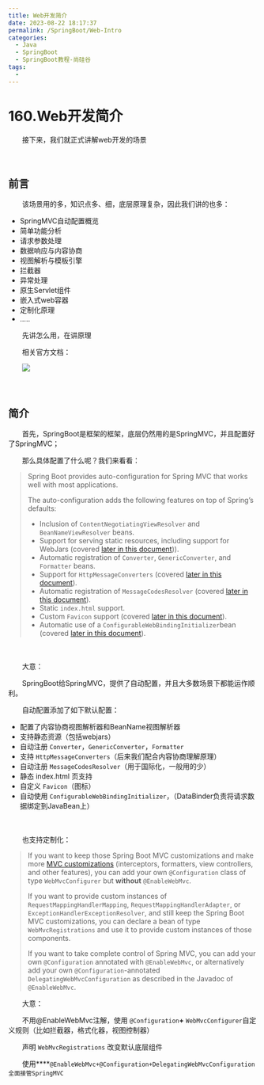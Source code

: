 ```yaml
---
title: Web开发简介
date: 2023-08-22 18:17:37
permalink: /SpringBoot/Web-Intro
categories:
  - Java
  - SpringBoot
  - SpringBoot教程-尚硅谷
tags:
  - 
---
```

# 160.Web开发简介

　　接下来，我们就正式讲解web开发的场景
<!-- more -->
　　‍

## 前言

　　该场景用的多，知识点多、细，底层原理复杂，因此我们讲的也多：

* SpringMVC自动配置概览
* 简单功能分析
* 请求参数处理
* 数据响应与内容协商
* 视图解析与模板引擎
* 拦截器
* 异常处理
* 原生Servlet组件
* 嵌入式web容器
* 定制化原理
* .....

　　先讲怎么用，在讲原理

　　相关官方文档：

　　​![](https://image.peterjxl.com/blog/image-20230705222205-9unuq5j.png)​

　　‍

## 简介

　　首先，SpringBoot是框架的框架，底层仍然用的是SpringMVC，并且配置好了SpringMVC；

　　那么具体配置了什么呢？我们来看看：

> Spring Boot provides auto-configuration for Spring MVC that works well with most applications.
>
> The auto-configuration adds the following features on top of Spring’s defaults:
>
> * Inclusion of  `ContentNegotiatingViewResolver`​ and `BeanNameViewResolver`​ beans.
> * Support for serving static resources, including support for WebJars (covered  [later in this document](https://docs.spring.io/spring-boot/docs/current/reference/html/spring-boot-features.html#boot-features-spring-mvc-static-content))).
> * Automatic registration of `Converter`​, `GenericConverter`​, and `Formatter`​ beans.
> * Support for  `HttpMessageConverters`​  (covered [later in this document](https://docs.spring.io/spring-boot/docs/current/reference/html/spring-boot-features.html#boot-features-spring-mvc-message-converters)).
> * Automatic registration of `MessageCodesResolver`​  (covered [later in this document](https://docs.spring.io/spring-boot/docs/current/reference/html/spring-boot-features.html#boot-features-spring-message-codes)).
> * Static `index.html`​ support.
> * Custom `Favicon`​ support (covered [later in this document](https://docs.spring.io/spring-boot/docs/current/reference/html/spring-boot-features.html#boot-features-spring-mvc-favicon)).
> * Automatic use of a  `ConfigurableWebBindingInitializer`​ bean (covered [later in this document](https://docs.spring.io/spring-boot/docs/current/reference/html/spring-boot-features.html#boot-features-spring-mvc-web-binding-initializer)).

　　‍

　　大意：

　　SpringBoot给SpringMVC，提供了自动配置，并且大多数场景下都能运作顺利。

　　自动配置添加了如下默认配置：

* 配置了内容协商视图解析器和BeanName视图解析器
* 支持静态资源（包括webjars）
* 自动注册 `Converter`​，`GenericConverter`​，`Formatter`​
* 支持 `HttpMessageConverters`​ （后来我们配合内容协商理解原理）
* 自动注册 `MessageCodesResolver`​ （用于国际化，一般用的少）
* 静态 index.html 页支持
* 自定义 `Favicon`​（图标）
* 自动使用  `ConfigurableWebBindingInitializer`​，（DataBinder负责将请求数据绑定到JavaBean上）

　　‍

　　也支持定制化：

> If you want to keep those Spring Boot MVC customizations and make more [MVC customizations](https://docs.spring.io/spring/docs/5.2.9.RELEASE/spring-framework-reference/web.html#mvc) (interceptors, formatters, view controllers, and other features), you can add your own `@Configuration`​ class of type `WebMvcConfigurer`​ but **without** `@EnableWebMvc`​.
>
> If you want to provide custom instances of `RequestMappingHandlerMapping`​, `RequestMappingHandlerAdapter`​, or `ExceptionHandlerExceptionResolver`​, and still keep the Spring Boot MVC customizations, you can declare a bean of type `WebMvcRegistrations`​ and use it to provide custom instances of those components.
>
> If you want to take complete control of Spring MVC, you can add your own `@Configuration`​ annotated with `@EnableWebMvc`​, or alternatively add your own `@Configuration`​-annotated `DelegatingWebMvcConfiguration`​ as described in the Javadoc of `@EnableWebMvc`​.

　　大意：

　　不用@EnableWebMvc注解，使用 `@Configuration`​ **+** `WebMvcConfigurer`​ 自定义规则（比如拦截器，格式化器，视图控制器）

　　声明 `WebMvcRegistrations`​ 改变默认底层组件

　　使用**​ ​**​`@EnableWebMvc+@Configuration+DelegatingWebMvcConfiguration 全面接管SpringMVC`​
